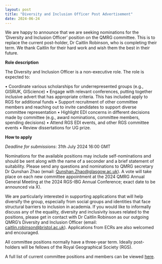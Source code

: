 ```yaml
---
layout: post
title: "Diversity and Inclusion Officer Post Advertisement"
date: 2024-06-24
---
```


We are happy to announce that we are seeking nominations for the
‘Diversity and Inclusion Officer’ position on the QMRG committee. This
is to replace the current post-holder, Dr Caitlin Robinson, who is
completing their term. We thank Caitlin for their hard work and wish
them the best in their future.

**Role description**

The Diversity and Inclusion Officer is a non-executive role. The role is
expected to:

• Coordinate various scholarships for underrepresented groups (e.g.,
GISRUK, GIScience) • Engage with relevant conferences, putting together
inclusive advert that has appropriate criteria. This has included apply
to RGS for additional funds • Support recruitment of other committee
members and reaching out to invite candidates to support diverse
committee representation • Highlight EDI concerns in different decisions
made by committee (e.g., award nominations, committee members, spending
decisions) • Attend RGS EDI events, and other RGS committee events •
Review dissertations for UG prize.

**How to apply**

*Deadline for submissions*: 31th July 2024 16:00 GMT

Nominations for the available positions may include self-nominations and
should be sent along with the name of a seconder and a brief statement
of suitability. Please send any questions and nominations to QMRG
secretary Dr Qunshan Zhao (email:
[Qunshan.Zhao@glasgow.ac.uk](Qunshan.Zhao@glasgow.ac.uk)). A vote will
take place on each new committee appointment at the 2024 QMRG Annual
General Meeting at the 2024 RGS-IBG Annual Conference; exact date to be
announced via X).

We are particularly interested in supporting applications that will help
diversify the group, especially from social groups and identities that
face structural barriers to inclusion in academia. If you would like to
informally discuss any of the equality, diversity and inclusivity issues
related to the positions, please get in contact with Dr Caitlin Robinson
as our outgoing QMRG’s Diversity and Inclusion Officer (email:
[caitlin.robinson@bristol.ac.uk](caitlin.robinson@bristol.ac.uk)).
Applications from ECRs are also welcomed and encouraged.

All committee positions normally have a three-year term. Ideally
post-holders will be fellows of the Royal Geographical Society (RGS).

A full list of current committee positions and members can be viewed
[here](https://qmrg.github.io/committee).
